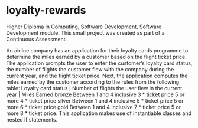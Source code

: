 # loyalty-rewards
Higher Diploma in Computing, Software Development, Software Development module.
This small project was created as part of a Continuous Assessment.

An airline company has an application for their loyalty cards programme to 
determine the miles earned by a customer based on the flight ticket price. The 
application prompts the user to enter the customer’s loyalty card status, the number 
of flights the customer flew with the company during the current year, and the flight 
ticket price. Next, the application computes the miles earned by the customer 
according to the rules from the following table:
Loyalty card status | Number of flights the user flew in the current year | Miles Earned
bronze                  Between 1 and 4 inclusive                           3 * ticket price
                        5 or more                                           4 * ticket price
silver                  Between 1 and 4 inclusive                           5 * ticket price
                        5 or more                                           6 * ticket price
gold                    Between 1 and 4 inclusive                           7 * ticket price
                        5 or more                                           8 * ticket price.
This application makes use of instantiable classes and nested if statements.
